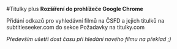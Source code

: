 #Titulky plus
**Rozšíření do prohlížeče Google Chrome**

Přidání odkazů pro vyhledávní filmů na ČSFD a jejich titulků na subtitleseeker.com do sekce Požadavky na titulky.com

*Především ušetří dost času při hledání nového filmu na překlad ;)*
